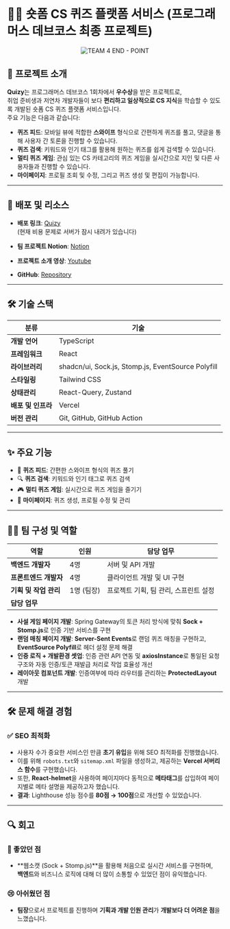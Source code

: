 # 🧑‍💻 숏폼 CS 퀴즈 플랫폼 서비스 (프로그래머스 데브코스 최종 프로젝트)

</div>

<div align=center>

![TEAM 4 END - POINT](https://github.com/user-attachments/assets/0262f3d9-ab9e-44ec-8a86-5c7dd703a66f)

</div>

## 📌 프로젝트 소개  
**Quizy**는 프로그래머스 데브코스 1회차에서 **우수상**을 받은 프로젝트로,  
취업 준비생과 저연차 개발자들이 보다 **편리하고 일상적으로 CS 지식**을 학습할 수 있도록 개발된 숏폼 CS 퀴즈 플랫폼 서비스입니다.  
주요 기능은 다음과 같습니다:

- **퀴즈 피드**: 모바일 뷰에 적합한 **스와이프** 형식으로 간편하게 퀴즈를 풀고, 댓글을 통해 사용자 간 토론을 진행할 수 있습니다.
- **퀴즈 검색**: 키워드와 인기 태그를 활용해 원하는 퀴즈를 쉽게 검색할 수 있습니다.
- **멀티 퀴즈 게임**: 관심 있는 CS 카테고리의 퀴즈 게임을 실시간으로 지인 및 다른 사용자들과 진행할 수 있습니다.
- **마이페이지**: 프로필 조회 및 수정, 그리고 퀴즈 생성 및 편집이 가능합니다.

---

## 🚀 배포 및 리소스 
- **배포 링크**: [Quizy](https://quizy-fe.vercel.app/)  
  (현재 비용 문제로 서버가 잠시 내려가 있습니다)
  
- **팀 프로젝트 Notion**: [Notion](https://snapdragon-canary-315.notion.site/Team04-EndPoint-1584af60efb7809e99fedaa490f2cbc9?pvs=4) 

- **프로젝트 소개 영상**: [Youtube](https://www.youtube.com/watch?v=K8iRQxYGXew)

- **GitHub**: [Repository](https://github.com/prgrms-web-devcourse-final-project/WEB1_1_Endpoint_FE)

---

## 🛠 기술 스택  
| 분류        | 기술  |
|------------|--------------------------|
| **개발 언어**  | TypeScript |
| **프레임워크** | React |
| **라이브러리** | shadcn/ui, Sock.js, Stomp.js, EventSource Polyfill |
| **스타일링** | Tailwind CSS |
| **상태관리** | React-Query, Zustand |
| **배포 및 인프라** | Vercel |
| **버전 관리** | Git, GitHub, GitHub Action |

---

## ✨ 주요 기능  
- 📲 **퀴즈 피드**: 간편한 스와이프 형식의 퀴즈 풀기  
- 🔍 **퀴즈 검색**: 키워드와 인기 태그로 퀴즈 검색  
- 🎮 **멀티 퀴즈 게임**: 실시간으로 퀴즈 게임을 즐기기  
- 📝 **마이페이지**: 퀴즈 생성, 프로필 수정 및 관리  

---

## 👨‍💻 팀 구성 및 역할  
| 역할 | 인원 | 담당 업무 |
|------|------|-------------------------|
| **백엔드 개발자** | 4명 | 서버 및 API 개발 |
| **프론트엔드 개발자** | 4명 | 클라이언트 개발 및 UI 구현 |
| **기획 및 작업 관리** | 1명 (팀장) | 프로젝트 기획, 팀 관리, 스프린트 설정 |
| **담당 업무** |  
  - **사설 게임 페이지 개발**: Spring Gateway의 토큰 처리 방식에 맞춰 **Sock + Stomp.js**로 인증 기반 서비스를 구현  
  - **랜덤 매칭 페이지 개발**: **Server-Sent Events**로 랜덤 퀴즈 매칭을 구현하고, **EventSource Polyfill**로 헤더 설정 문제 해결  
  - **인증 로직 + 개발환경 셋업**: 인증 관련 API 연동 및 **axiosInstance**로 통일된 요청 구조와 자동 인증/토큰 재발급 처리로 작업 효율성 개선  
  - **레이아웃 컴포넌트 개발**: 인증여부에 따라 라우터를 관리하는 **ProtectedLayout** 개발

---

## 🛠 문제 해결 경험  
### ✅ SEO 최적화  
- 사용자 수가 중요한 서비스인 만큼 **초기 유입**을 위해 SEO 최적화를 진행했습니다.  
- 이를 위해 `robots.txt`와 `sitemap.xml` 파일을 생성하고, 제공하는 **Vercel 서버리스 함수**를 구현했습니다.  
- 또한, **React-helmet**을 사용하여 페이지마다 동적으로 **메타태그**를 삽입하여 페이지별로 메타 설명을 제공하고자 했습니다.  
- **결과**: Lighthouse 성능 점수를 **80점 → 100점**으로 개선할 수 있었습니다.


---

## 🔍 회고  
### 🌟 좋았던 점  
- **웹소캣 (Sock + Stomp.js)**을 활용해 처음으로 실시간 서비스를 구현하며,  
  **백엔드**와 비즈니스 로직에 대해 더 많이 소통할 수 있었던 점이 유익했습니다.

### 😢 아쉬웠던 점  
- **팀장**으로서 프로젝트를 진행하며 **기획과 개발 인원 관리**가 **개발보다 더 어려운 점**을 느꼈습니다.  
